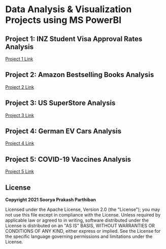 # Data Analysis & Visualization Projects using MS PowerBI

## Project 1: INZ Student Visa Approval Rates Analysis
[Project 1 Link](https://github.com/drdataSpp/Spp_PowerBI_Student_Visa_Analysis)

## Project 2: Amazon Bestselling Books Analysis
[Project 2 Link](https://github.com/drdataSpp/Spp_PowerBI_Amazon_Bestselling_Books_Analysis)

## Project 3: US SuperStore Analysis
[Project 3 Link](https://github.com/drdataSpp/Spp_PowerBI_US-SuperStore_Analysis)

## Project 4: German EV Cars Analysis
[Project 4 Link](https://github.com/drdataSpp/Spp_PowerBI_EV_Cars_Analysis)

## Project 5: COVID-19 Vaccines Analysis
[Project 5 Link](https://github.com/drdataSpp/Spp_PowerBI_Covid_Vaccines_Analysis)

## License
**Copyright 2021 Soorya Prakash Parthiban**

Licensed under the Apache License, Version 2.0 (the "License"); you may not use this file except in compliance with the License. Unless required by applicable law or agreed to in writing, software distributed under the License is distributed on an "AS IS" BASIS, WITHOUT WARRANTIES OR CONDITIONS OF ANY KIND, either express or implied. See the License for the specific language governing permissions and limitations under the License.
